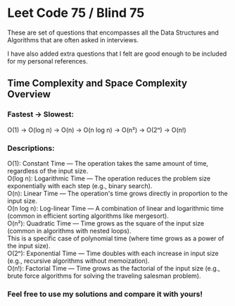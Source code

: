 # Leet Code 75 / Blind 75

These are set of questions that encompasses all the Data Structures and Algorithms that are often asked in interviews.

I have also added extra questions that I felt are good enough to be included for my personal references.

## Time Complexity and Space Complexity Overview

### Fastest -> Slowest:

O(1) → O(log n) → O(n) → O(n log n) → O(n²) → O(2ⁿ) → O(n!)

### Descriptions:

O(1): Constant Time — The operation takes the same amount of time, regardless of the input size.  
O(log n): Logarithmic Time — The operation reduces the problem size exponentially with each step (e.g., binary search).  
O(n): Linear Time — The operation's time grows directly in proportion to the input size.  
O(n log n): Log-linear Time — A combination of linear and logarithmic time (common in efficient sorting algorithms like mergesort).  
O(n²): Quadratic Time — Time grows as the square of the input size (common in algorithms with nested loops).  
This is a specific case of polynomial time (where time grows as a power of the input size).  
O(2ⁿ): Exponential Time — Time doubles with each increase in input size (e.g., recursive algorithms without memoization).  
O(n!): Factorial Time — Time grows as the factorial of the input size (e.g., brute force algorithms for solving the traveling salesman problem).

### Feel free to use my solutions and compare it with yours!
